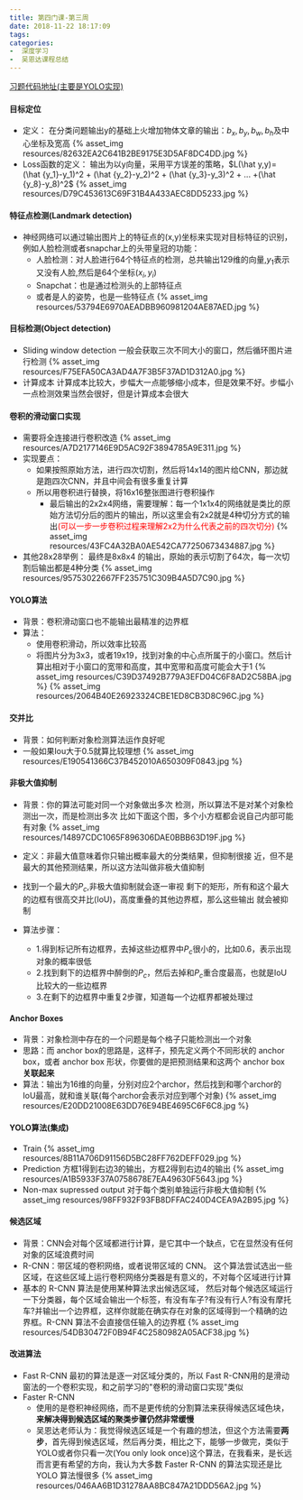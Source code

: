 ```yaml
---
title: 第四门课-第三周
date: 2018-11-22 18:17:09
tags: 
categories: 
-  深度学习
-  吴恩达课程总结
---
```


[习题代码地址(主要是YOLO实现)](https://github.com/yuancl/dl-algorithm/tree/master/4-ConvolutionNeuralNetworks/Week3)
#### 目标定位
- 定义：
  在分类问题输出y的基础上火增加物体文章的输出：$b_x,b_y,b_w,b_h$及中心坐标及宽高
  {% asset_img resources/82632EA2C641B2BE9175E3D5AF8DC4DD.jpg %}
- Loss函数的定义：
  输出为以y向量，采用平方误差的策略，$L(\hat y,y)=(\hat {y_1}-y_1)^2 + (\hat {y_2}-y_2)^2 + (\hat {y_3}-y_3)^2 + ... +(\hat {y_8}-y_8)^2$
  {% asset_img resources/D79C453613C69F31B4A433AEC8DD5233.jpg %}

#### 特征点检测(Landmark detection)
- 神经网络可以通过输出图片上的特征点的(x,y)坐标来实现对目标特征的识别，例如人脸检测或者snapchar上的头带皇冠的功能：
  - 人脸检测：对人脸进行64个特征点的检测，总共输出129维的向量,$y_1$表示又没有人脸,然后是64个坐标($x_i,y_i$)
  - Snapchat：也是通过检测头的上部特征点
  - 或者是人的姿势，也是一些特征点
  {% asset_img resources/53794E6970AEADBB960981204AE87AED.jpg %}

#### 目标检测(Object detection)
- Sliding window detection
  一般会获取三次不同大小的窗口，然后循环图片进行检测
  {% asset_img resources/F75EFA50CA3AD4A7F3B5F37AD1D312A0.jpg %}
- 计算成本
  计算成本比较大，步幅大一点能够缩小成本，但是效果不好。步幅小一点检测效果当然会很好，但是计算成本会很大

#### 卷积的滑动窗口实现
- 需要将全连接进行卷积改造
  {% asset_img resources/A7D2177146E9D5AC92F3894785A9E311.jpg %}
- 实现要点：
  - 如果按照原始方法，进行四次切割，然后将14x14的图片给CNN，那边就是跑四次CNN，并且中间会有很多重复计算
  - 所以用卷积进行替换，将16x16整张图进行卷积操作
    - 最后输出的2x2x4网络，需要理解：每一个1x1x4的网络就是类比的原始方法切分后的图片的输出，所以这里会有2x2就是4种切分方式的输出<font color='red'>(可以一步一步卷积过程来理解2x2为什么代表之前的四次切分)</font>
  {% asset_img resources/43FC4A32BA0AE542CA77250673434887.jpg %}
- 其他28x28举例：
  最终是8x8x4 的输出，原始的表示切割了64次，每一次切割后输出都是4种分类
{% asset_img resources/95753022667FF235751C309B4A5D7C90.jpg %}  


#### YOLO算法
- 背景：卷积滑动窗口也不能输出最精准的边界框
- 算法：
    - 使用卷积滑动，所以效率比较高
    - 将图片分为3x3，或者19x19，找到对象的中心点所属于的小窗口。然后计算出相对于小窗口的宽带和高度，其中宽带和高度可能会大于1
   {% asset_img resources/C39D37492B779A3EFD04C6F8AD2C58BA.jpg %}
   {% asset_img resources/2064B40E26923324CBE1ED8CB3D8C96C.jpg %}

#### 交并比
- 背景：如何判断对象检测算法运作良好呢
- 一般如果Iou大于0.5就算比较理想
  {% asset_img resources/E190541366C37B452010A650309F0843.jpg %}

#### 非极大值抑制
- 背景：你的算法可能对同一个对象做出多次 检测，所以算法不是对某个对象检测出一次，而是检测出多次
  比如下面这个图，多个小方框都会说自己内部可能有对象
  {% asset_img resources/14897CDC1065F896306DAE0BBB63D19F.jpg %}

- 定义：非最大值意味着你只输出概率最大的分类结果，但抑制很接 近，但不是最大的其他预测结果，所以这方法叫做非极大值抑制

- 找到一个最大的$P_c$,非极大值抑制就会逐一审视 剩下的矩形，所有和这个最大的边框有很高交并比(IoU)，高度重叠的其他边界框，那么这些输出 就会被抑制

- 算法步骤：
  - 1.得到标记所有边框界，去掉这些边框界中$P_c$很小的，比如0.6，表示出现对象的概率很低
  - 2.找到剩下的边框界中醉倒的$P_c$，然后去掉和$P_c$重合度最高，也就是IoU比较大的一些边框界
  - 3.在剩下的边框界中重复2步骤，知道每一个边框界都被处理过
  
#### Anchor Boxes
- 背景：对象检测中存在的一个问题是每个格子只能检测出一个对象
- 思路：而 anchor box的思路是，这样子，预先定义两个不同形状的 anchor box，或者 anchor box 形状，你要做的是把预测结果和这两个 anchor box **关联起来**
- 算法：输出为16维的向量，分别对应2个archor，然后找到和哪个archor的IoU最高，就和谁关联(每个archor会表示对应到哪个对象)
  {% asset_img resources/E20DD21008E63DD76E94BE4695C6F6C8.jpg %}

#### YOLO算法(集成)
- Train
  {% asset_img resources/8B11A706D91156D5BC28FF762DEFF029.jpg %}
- Prediction
  方框1得到右边3的输出，方框2得到右边4的输出
  {% asset_img resources/A1B5933F37A0758678E7EA49630F5643.jpg %}
- Non-max supressed output
  对于每个类别单独运行非极大值抑制
  {% asset_img resources/98FF932F93FB8DFFAC240D4CEA9A2B95.jpg %}

#### 候选区域
- 背景：CNN会对每个区域都进行计算，是它其中一个缺点，它在显然没有任何对象的区域浪费时间
- R-CNN：带区域的卷积网络，或者说带区域的 CNN。 这个算法尝试选出一些区域，在这些区域上运行卷积网络分类器是有意义的，不对每个区域进行计算
- 基本的 R-CNN 算法是使用某种算法求出候选区域， 然后对每个候选区域运行一下分类器，每个区域会输出一个标签，有没有车子?有没有行人?有没有摩托车?并输出一个边界框，这样你就能在确实存在对象的区域得到一个精确的边界框。R-CNN 算法不会直接信任输入的边界框
  {% asset_img resources/54DB30472F0B94F4C2580982A05ACF38.jpg %}

#### 改进算法
- Fast R-CNN
  最初的算法是逐一对区域分类的，所以 Fast R-CNN用的是滑动窗法的一个卷积实现，和之前学习的"卷积的滑动窗口实现"类似
- Faster R-CNN
  - 使用的是卷积神经网络，而不是更传统的分割算法来获得候选区域色块，**来解决得到候选区域的聚类步骤仍然非常缓慢**
  - 吴恩达老师认为：我觉得候选区域是一个有趣的想法，但这个方法需要**两步**，首先得到候选区域，然后再分类，相比之下，能够一步做完，类似于YOLO或者你只看一次(You only look once)这个算法，在我看来，是长远而言更有希望的方向，我认为大多数 Faster R-CNN 的算法实现还是比 YOLO 算法慢很多
  {% asset_img resources/046AA6B1D31278AA8BC847A21DDD56A2.jpg %}

